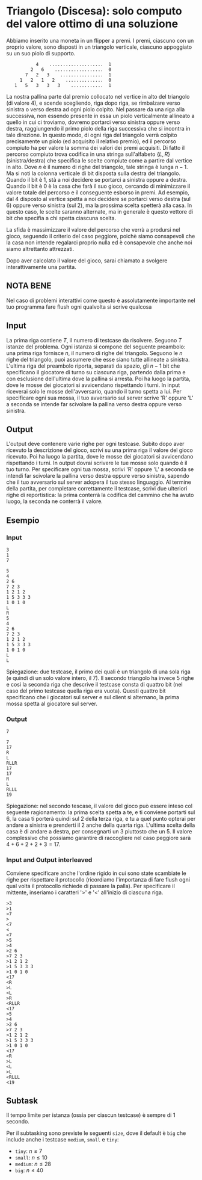 # Triangolo (Discesa): solo computo del valore ottimo di una soluzione

Abbiamo inserito una moneta in un flipper a premi.
I premi, ciascuno con un proprio valore, sono disposti in un triangolo verticale, ciascuno appoggiato su un suo piolo di supporto.

```
           4    ....................  1
         2   6    ..................  0
       7   2   3    ................  1
     1   2   1   2    ..............  0
   1   5   3   3   3    ............  1
```

La nostra pallina parte dal premio collocato nel vertice in alto del triangolo (di valore $4$), e scende scegliendo, riga dopo riga, se rimbalzare verso sinistra o verso destra ad ogni piolo colpito.
Nel passare da una riga alla successiva, non essendo presente in essa un piolo verticalmente allineato a quello in cui ci troviamo, dovremo portarci verso sinistra oppure verso destra, raggiungendo il primo piolo della riga successiva che si incontra in tale direzione. In questo modo, di ogni riga del triangolo verrà colpito precisamente un piolo (ed acquisito il relativo premio), ed il percorso compiuto ha per valore la somma dei valori dei premi acquisiti.
Di fatto il percorso compiuto trova codifica in una stringa sull'alfabeto $\{L,R\}$ (sinistra/destra) che specifica le scelte compiute come a partire dal vertice in alto. Dove $n$ è il numero di righe del triangolo, tale stringa è lunga $n-1$.
Ma si noti la colonna verticale di bit disposta sulla destra del triangolo. Quando il bit è 1, stà a noi decidere se portarci a sinistra oppure a destra. Quando il bit è 0 è la casa che farà il suo gioco, cercando di minimizzare il valore totale del percorso e il conseguente esborso in premi. Ad esempio, dal $4$ disposto al vertice spetta a noi decidere se portarci verso destra (sul $6$) oppure verso sinistra (sul $2$), ma la prossima scelta spetterà alla casa. In questo caso, le scelte saranno alternate, ma in generale è questo vettore di bit che specifia a chi spetta ciascuna scelta. 

La sfida è massimizzare il valore del percorso che verrà a prodursi nel gioco, seguendo il criterio del caso peggiore, poichè siamo consapevoli che la casa non intende regalarci proprio nulla ed è consapevole che anche noi siamo altrettanto attrezzati.

Dopo aver calcolato il valore del gioco, sarai chiamato a svolgere interattivamente una partita.

## NOTA BENE
Nel caso di problemi interattivi come questo è assolutamente importante nel tuo programma fare flush ogni qualvolta si scrive qualcosa



## Input
La prima riga contiene $T$, il numero di testcase da risolvere. Seguono $T$ istanze del problema.
Ogni istanza si compone del seguente preambolo:
una prima riga fornisce $n$, il numero di righe del triangolo.
Seguono le $n$ righe del triangolo, puoi assumere che esse siano tutte allineate a sinistra.
L'ultima riga del preambolo riporta, separati da spazio, gli $n-1$ bit che specificano il giocatore di turno su ciascuna riga, partendo dalla prima e con esclusione dell'ultima dove la pallina si arresta.
Poi ha luogo la partita, dove le mosse dei giocatori si avvicendano rispettando i turni. In input riceverai solo le mosse dell'avversario, quando il turno spetta a lui.
Per specificare ogni sua mossa, il tuo avversario sul server scrive 'R' oppure 'L' a seconda se intende far scivolare la pallina verso destra oppure verso sinistra.


## Output
L'output deve contenere varie righe per ogni testcase.
Subito dopo aver ricevuto la descrizione del gioco, scrivi su una prima riga il valore del gioco ricevuto.
Poi ha luogo la partita, dove le mosse dei giocatori si avvicendano rispettando i turni. In output dovrai scrivere le tue mosse solo quando è il tuo turno.
Per specificare ogni tua mossa, scrivi 'R' oppure 'L' a seconda se intendi far scivolare la pallina verso destra oppure verso sinistra, sapendo che il tuo avversario sul server adopera il tuo stesso linguaggio.
Al termine della partita, per completare correttamente il testcase, scrivi due ulteriori righe di reportistica: la prima conterrà la codifica del cammino che ha avuto luogo, la seconda ne conterrà il valore.


## Esempio

### Input
```
3
1
7

5
4
2 6
7 2 3
1 2 1 2
1 5 3 3 3
1 0 1 0
L
R
5
4
2 6
7 2 3
1 2 1 2
1 5 3 3 3
1 0 1 0
L
L
```

Spiegazione: due testcase, il primo dei quali è un triangolo di una sola riga (e quindi di un solo valore intero, il $7$). Il secondo triangolo ha invece $5$ righe e così la seconda riga che descrive il testcase consta di quattro bit (nel caso del primo testcase quella riga era vuota). Questi quattro bit specificano che i giocatori sul server e sul client si alternano, la prima mossa spetta al giocatore sul server.

### Output
```
7

7
17
R
L
RLLR
17
17
R
L
RLLL
19
```
Spiegazione: nel secondo tescase, il valore del gioco può essere inteso col seguente ragionamento:
la prima scelta spetta a te, e ti conviene portarti sul $6$, la casa ti porterà quindi sul $2$ della terza riga, e tu a quel punto opterai per andare a sinistra e prenderti il $2$ anche della quarta riga. L'ultima scelta della casa è di andare a destra, per consegnarti un $3$ piuttosto che un $5$. Il valore complessivo che possiamo garantire di raccogliere nel caso peggiore sarà $4+6+2+2+3=17$.

### Input and Output interleaved

Conviene specificare anche l'ordine rigido in cui sono state scambiate le righe per rispettare il protocollo (ricordiamo l'importanza di fare flush ogni qual volta il protocollo richiede di passare la palla).
Per specificare il mittente, inseriamo i caratteri '>' e '<' all'inizio di ciascuna riga.

```
>3
>1
>7
>
<7
<
<7
>5
>4
>2 6
>7 2 3
>1 2 1 2
>1 5 3 3 3
>1 0 1 0
<17
<R
>L
<L
>R
<RLLR
<17
>5
>4
>2 6
>7 2 3
>1 2 1 2
>1 5 3 3 3
>1 0 1 0
<17
<R
>L
<L
>L
<RLLL
<19
```

## Subtask

Il tempo limite per istanza (ossia per ciascun testcase) è sempre di $1$ secondo.

Per il subtasking sono previste le seguenti `size`, dove il default è `big` che include anche i testcase `medium`, `small` e `tiny`:

* `tiny`: $n \leq 7$
* `small`: $n \leq 10$
* `medium`: $n \leq 28$
* `big`: $n \leq 40$


